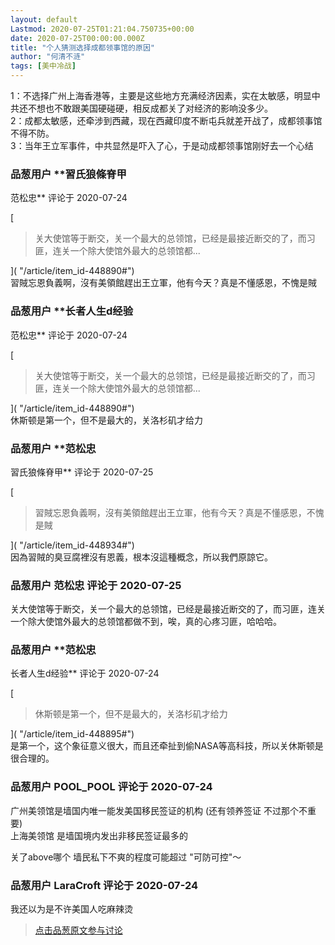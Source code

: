 ```yaml
---
layout: default
Lastmod: 2020-07-25T01:21:04.750735+00:00
date: 2020-07-25T00:00:00.000Z
title: "个人猜测选择成都领事馆的原因"
author: "何清不涟"
tags: [美中冷战]
---
```


1：不选择广州上海香港等，主要是这些地方充满经济因素，实在太敏感，明显中共还不想也不敢跟美国硬碰硬，相反成都关了对经济的影响没多少。  
2：成都太敏感，还牵涉到西藏，现在西藏印度不断屯兵就差开战了，成都领事馆不得不防。  
3：当年王立军事件，中共显然是吓入了心，于是动成都领事馆刚好去一个心结

            
### 品葱用户 **習氏狼條脊甲 
范松忠** 评论于 2020-07-24
        
[

> 关大使馆等于断交，关一个最大的总领馆，已经是最接近断交的了，而习匪，连关一个除大使馆外最大的总领馆都...

]( "/article/item_id-448890#")  
習賊忘恩負義啊，沒有美領館趕出王立軍，他有今天？真是不懂感恩，不愧是賊
        


            
### 品葱用户 **长者人生d经验 
范松忠** 评论于 2020-07-24
        
[

> 关大使馆等于断交，关一个最大的总领馆，已经是最接近断交的了，而习匪，连关一个除大使馆外最大的总领馆都...

]( "/article/item_id-448890#")  
休斯顿是第一个，但不是最大的，关洛杉矶才给力
        


            
### 品葱用户 **范松忠 
習氏狼條脊甲** 评论于 2020-07-25
        
[

> 習賊忘恩負義啊，沒有美領館趕出王立軍，他有今天？真是不懂感恩，不愧是賊

]( "/article/item_id-448934#")  
因為習賊的臭豆腐裡沒有恩義，根本沒這種概念，所以我們原諒它。
        


            
### 品葱用户 **范松忠** 评论于 2020-07-25
        
关大使馆等于断交，关一个最大的总领馆，已经是最接近断交的了，而习匪，连关一个除大使馆外最大的总领馆都做不到，唉，真的心疼习匪，哈哈哈。
        


            
### 品葱用户 **范松忠 
长者人生d经验** 评论于 2020-07-24
        
[

> 休斯顿是第一个，但不是最大的，关洛杉矶才给力

]( "/article/item_id-448895#")  
是第一个，这个象征意义很大，而且还牵扯到偷NASA等高科技，所以关休斯顿是很合理的。
        


            
### 品葱用户 **POOL_POOL** 评论于 2020-07-24
        
广州美领馆是墙国内唯一能发美国移民签证的机构 (还有领养签证 不过那个不重要)  
上海美领馆 是墙国境内发出非移民签证最多的  
  
关了above哪个 墙民私下不爽的程度可能超过 "可防可控"～
        


            
### 品葱用户 **LaraCroft** 评论于 2020-07-24
        
我还以为是不许美国人吃麻辣烫
        






> [点击品葱原文参与讨论](https://pincong.rocks/article/id-22036__sort_key-agree_count__sort-DESC?warning)

